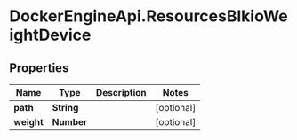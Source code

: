 # DockerEngineApi.ResourcesBlkioWeightDevice

## Properties

Name | Type | Description | Notes
------------ | ------------- | ------------- | -------------
**path** | **String** |  | [optional] 
**weight** | **Number** |  | [optional] 


